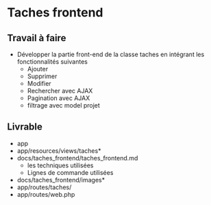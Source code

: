 # Taches frontend

## Travail à faire

- Développer la partie front-end de la classe taches en intégrant les fonctionnalités suivantes
  - Ajouter
  - Supprimer
  - Modifier
  - Rechercher avec AJAX
  - Pagination avec AJAX
  - filtrage avec model projet

## Livrable

- app
- app/resources/views/taches*
- docs/taches_frontend/taches_frontend.md
  - les techniques utilisées
  - Lignes de commande utilisées
- docs/taches_frontend/images*
- app/routes/taches/
- app/routes/web.php